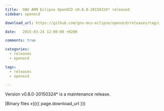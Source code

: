 ```yaml
---
title:  GNU ARM Eclipse OpenOCD v0.8.0-20150324* released
sidebar: openocd

download_url: https://github.com/gnu-mcu-eclipse/openocd/releases/tag/gae-0.8.0-20150324

date:   2015-03-24 12:00:00 +0200

comments: true

categories:
  - releases
  - openocd

tags:
  - releases
  - openocd

---
```


Version v0.8.0-20150324* is a maintenance release.

[Binary files »]({{ page.download_url }})
